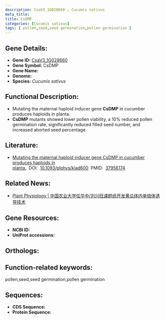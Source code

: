 ```yaml
---
description: CsaV3_1G028660 ; Cucumis sativus
meta_title:
title: CsDMP
categories: [Cucumis sativus]
tags: [ pollen,seed,seed germination,pollen germination ]
---
```


## Gene Details:
- **Gene ID:**	[CsaV3_1G028660]()
- **Gene Symbol:** CsDMP
- **Gene Name:** 
- **Genome:** []()
- **Species:** *Cucumis sativus*

## Functional Description:
   - Mutating the maternal haploid inducer gene **CsDMP** in cucumber produces haploids in planta.
   - **CsDMP** mutants showed lower pollen viability, a 10% reduced pollen germination rate, significantly reduced filled seed number, and increased aborted seed percentage.

## Literature:
   - [Mutating the maternal haploid inducer gene CsDMP in cucumber produces haploids in planta.]( https://academic.oup.com/plphys/advance-article/doi/10.1093/plphys/kiad600/7416774?login=true)&nbsp;&nbsp;DOI:&nbsp;&nbsp;[10.1093/plphys/kiad600](https://academic.oup.com/plphys/advance-article/doi/10.1093/plphys/kiad600/7416774?login=true)&nbsp;&nbsp;PMID:&nbsp;&nbsp;[37956174](https://pubmed.ncbi.nlm.nih.gov/37956174/)

## Related News:
   - [Plant Physiology | 中国农业大学任华中/刘兴旺课题组开发黄瓜体内单倍体诱导技术](https://mp.weixin.qq.com/s?__biz=Mzg3MDEwNDEyMg==&mid=2247559400&idx=7&sn=eb175108d64498f2e54a79e9e6798459&chksm=5bd55fe70ced0b47b4711b4b995e0fd2235b77556952e7966cd9027c4b665e1167c2e331db70&scene=27#wechat_redirect)

## Gene Resources:
- **NCBI ID:** [](https://www.ncbi.nlm.nih.gov/gene/?term=)
- **UniProt accessions:** [](https://www.uniprot.org/uniprotkb//entry)

## Orthologs:


## Function-related keywords:
pollen,seed,seed germination,pollen germination

## Sequences:
- **CDS Sequence:**
- **Protein Sequence:**

